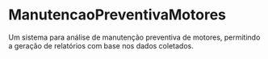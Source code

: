 # ManutencaoPreventivaMotores
Um sistema para análise de manutenção preventiva de motores, permitindo a geração de relatórios com base nos dados coletados.
